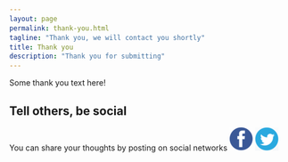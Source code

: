 ```yaml
---
layout: page
permalink: thank-you.html
tagline: "Thank you, we will contact you shortly"
title: Thank you
description: "Thank you for submitting"
---
```


Some thank you text here!

## Tell others, be social

You can share your thoughts by posting on social networks
<img src="images/facebook.png" class="login post-with-facebook shake"  mixpanel-hook="click" mixpanel-event-name="Post to Facebook"/>
<img src="images/twitter.png" class="login post-with-twitter shake" mixpanel-hook="click" mixpanel-event-name="Post to  Twitter"/>









